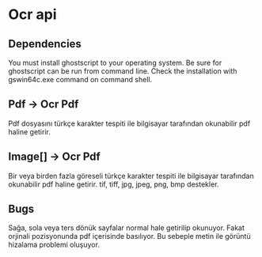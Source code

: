 ﻿# Ocr api
## Dependencies
You must install ghostscript to your operating system.
Be sure for ghostscript can be run from command line.
Check the installation with gswin64c.exe command on command shell.

## Pdf -> Ocr Pdf
Pdf dosyasını türkçe karakter tespiti ile bilgisayar tarafından okunabilir pdf haline getirir.
## Image[] -> Ocr Pdf
Bir veya birden fazla göreseli türkçe karakter tespiti ile bilgisayar tarafından okunabilir pdf haline getirir.
tif, tiff, jpg, jpeg, png, bmp destekler.
## Bugs
Sağa, sola veya ters dönük sayfalar normal hale getirilip okunuyor. 
Fakat orjinali pozisyonunda pdf içerisinde basılıyor. Bu sebeple metin ile görüntü hizalama problemi oluşuyor.
